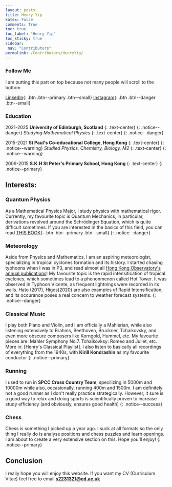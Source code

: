 ```yaml
---
layout: posts
title: Henry Yip
katex: False
comments: True
toc: true
toc_label: "Henry Yip"
toc_sticky: true
sidebar:
 nav: "Contributors"
permalink: /Contributors/HenryYip/
---
```

### Follow Me
I am putting this part on top because not many people will scroll to the bottom

[LinkedIn](https://www.linkedin.com/in/henry-yip-100b05222/){: .btn .btn--primary .btn--small}
[Instagram](https://www.instagram.com/henryyiphoyin/){: .btn .btn--danger .btn--small}
### Education 

2021-2025        **University of Edinburgh, Scotland**
{: .text-center}
{: .notice--danger}
*Studying Mathematical Physics*
{: .text-center}
{: .notice--danger}

2015-2021        **St Paul's Co-educational College, Hong Kong**
{: .text-center}
{: .notice--warning}
*Studied Physics, Chemistry, Biology, M2*
{: .text-center}
{: .notice--warning}

2009-2015        **S.K.H St Peter's Primary School, Hong Kong**
{: .text-center}
{: .notice--primary}



## Interests: 

### Quantum Physics
As a Mathematical Physics Major, I study physics with mathematical rigor. Currently, my favourite topic is Quantum Mechanics, in particular, derivations revolved around the Schrödinger Equation, which is quite difficult sometimes. If you are interested in the basics of this field, you can read
 [THIS BOOK]({{site.url}}/Physics/Book/){: .btn .btn--primary .btn--small}
{: .notice--danger}




### Meteorology
Aside from Physics and Mathematics, I am an aspiring meteorologist, specializing in tropical cyclones formation and its history. I started chasing typhoons when I was in P3, and read almost all [Hong Kong Observatory's annual publications](https://www.hko.gov.hk/en/publica/pubtc.htm)! My favourite topic is the rapid intensitication of tropical cyclones, which sometimes lead to a phenonmenon called Hot Tower. It was observed in Typhoon Vicente, as frequent lightnings were recorded in its walls. Hato (2017), Higos(2020) are also examples of Rapid Intensification, and its occurance poses a real concern to weather forecast systems. 
{: .notice--danger}

### Classical Music
I play both Piano and Violin, and I am officially a Mahlerian, while also listening extensively to Brahms, Beethoven, Bruckner, Tchaikovsky, and even more obscure composers like Korngold, Hummel, etc. My favourite pieces are: Mahler Symphony No.7. Tchaikovksy: Romeo and Juliet, etc. More in: [Henry's Classical Playlist]. I also listen to basically all recordings of everything from the 1940s, with **Kirill Kondrashin** as my favourite conductor
{: .notice--primary}

### Running
I used to run in **SPCC Cross Country Team**, specilizing in 5000m and 10000m while also, occasionally, running 400m and 1500m. I am definitely not a good runner as I don't really practice strategically. However, it sure is a good way to relax and doing sports is scientifically proven to increase study efficiency (and obviously, 
ensures good health)
{: .notice--success}

### Chess
Chess is something I picked up a year ago. I suck at all formats so the only thing I really do is analyse positions and chess puzzles and learn openings. I am about to create a very extensive section on this. Hope you'll enjoy!
{: .notice--primary}

## Conclusion
I really hope you will enjoy this website. If you want my CV (Curriculum Vitae) feel free to email **s2231321@ed.ac.uk**
